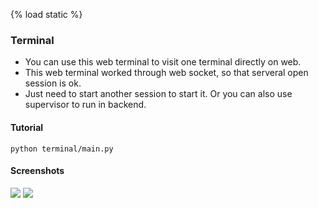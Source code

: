 {% load static %}

### Terminal

- You can use this web terminal to visit one terminal directly on web.
- This web terminal worked through web socket, so that serveral open session is ok.
- Just need to start another session to start it. Or you can also use supervisor to run in backend.

#### Tutorial

```shell
python terminal/main.py
```

#### Screenshots

<img src="{% static 'images/doc/mo/terminal_list.png' %}" class="img-responsive">

<img src="{% static 'images/doc/mo/terminal_detail.png' %}" class="img-responsive">

